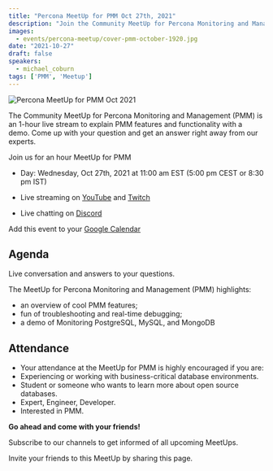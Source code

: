 ```yaml
---
title: "Percona MeetUp for PMM Oct 27th, 2021"
description: "Join the Community MeetUp for Percona Monitoring and Management (PMM) to discover some features that help optimize performance, and improve the security of your open-source database environments with a demo."
images:
  - events/percona-meetup/cover-pmm-october-1920.jpg
date: "2021-10-27"
draft: false
speakers:
  - michael_coburn
tags: ['PMM', 'Meetup']
---
```


![Percona MeetUp for PMM Oct 2021](events/percona-meetup/cover-pmm-october-1920.jpg)

The Community MeetUp for Percona Monitoring and Management (PMM) is an 1-hour live stream to explain PMM features and functionality with a demo. Come up with your question and get an answer right away from our experts.

Join us for an hour MeetUp for PMM

* Day:  Wednesday, Oct 27th, 2021 at 11:00 am EST (5:00 pm CEST or 8:30 pm IST)

* Live streaming on [YouTube](https://www.youtube.com/watch?v=7_BF0-1o0WU) and [Twitch](https://www.twitch.tv/perconacommunity)

* Live chatting on [Discord](http://per.co.na/discord)

Add this event to your [Google Calendar](https://calendar.google.com/event?action=TEMPLATE&tmeid=MmxyZ2FqaDFqMmFzbzJkN2g1bjVvM2U3NDhfMjAyMTEwMjdUMTUwMDAwWiBjX3A3ZmF2NGNzaWk1ajV2ZHNvaGkwcTh2aTQ4QGc&tmsrc=c_p7fav4csii5j5vdsohi0q8vi48%40group.calendar.google.com&scp=ALL)

## Agenda 

Live conversation and answers to your questions.

The MeetUp for Percona Monitoring and Management (PMM) highlights:

* an overview of cool PMM features;
* fun of troubleshooting and real-time debugging;
* a demo of Monitoring PostgreSQL, MySQL, and MongoDB

## Attendance

* Your attendance at the MeetUp for PMM is highly encouraged if you are:
* Experiencing or working with business-critical database environments.
* Student or someone who wants to learn more about open source databases.
* Expert, Engineer, Developer.
* Interested in PMM.

**Go ahead and come with your friends!**

Subscribe to our channels to get informed of all upcoming MeetUps.

Invite your friends to this MeetUp by sharing this page.
